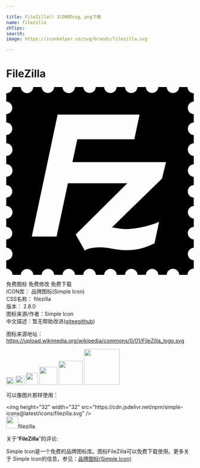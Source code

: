 ```yaml
---

title: FileZilla() ICON转svg、png下载
name: filezilla
zhTips: 
search: 
image: https://iconhelper.cn/svg/brands/filezilla.svg

---
```


# FileZilla  <small style="font-size: 60%;font-weight: 100"></small>

<div id="svg" class="svg-wrap">
<svg role="img" viewBox="0 0 24 24" xmlns="http://www.w3.org/2000/svg"><title>FileZilla icon</title><path d="M24.002,1.86V0.801c-0.212,0-0.419-0.087-0.568-0.236c-0.148-0.148-0.234-0.356-0.234-0.567h-1.061 c-0.021,0.444-0.4,0.786-0.844,0.765c-0.413-0.021-0.743-0.352-0.764-0.765h-1.061c-0.027,0.444-0.408,0.782-0.853,0.755 c-0.405-0.025-0.729-0.35-0.755-0.755h-1.059c-0.023,0.444-0.4,0.786-0.845,0.765c-0.413-0.021-0.743-0.352-0.765-0.765h-1.06 c-0.022,0.444-0.399,0.786-0.844,0.765c-0.413-0.021-0.743-0.352-0.765-0.765h-1.059c-0.027,0.444-0.408,0.782-0.853,0.755 c-0.405-0.025-0.729-0.35-0.755-0.755h-1.06C8.786,0.442,8.414,0.789,7.971,0.772C7.549,0.758,7.21,0.419,7.195-0.002H6.135 c-0.021,0.444-0.4,0.786-0.844,0.765C4.878,0.741,4.547,0.411,4.527-0.002H3.467C3.451,0.442,3.078,0.789,2.635,0.772 c-0.422-0.014-0.76-0.353-0.775-0.774H0.8c0,0.211-0.086,0.419-0.235,0.567C0.416,0.714,0.209,0.801-0.003,0.801V1.86 c0.444,0.017,0.79,0.389,0.774,0.832C0.758,3.114,0.419,3.453-0.003,3.467v1.061c0.444,0.016,0.79,0.388,0.774,0.832 C0.758,5.782,0.419,6.12-0.003,6.135v1.059c0.444,0,0.804,0.361,0.804,0.805S0.441,8.803-0.003,8.803v1.059 c0.444,0,0.804,0.359,0.804,0.804s-0.359,0.804-0.804,0.804v1.06c0.444,0.016,0.79,0.389,0.774,0.832 c-0.014,0.422-0.353,0.76-0.774,0.775v1.061c0.444,0,0.804,0.359,0.804,0.803c0,0.445-0.359,0.805-0.804,0.805v1.061 c0.444,0.016,0.79,0.387,0.774,0.83c-0.014,0.422-0.353,0.762-0.774,0.775v1.061c0.444,0,0.804,0.359,0.804,0.805 c0,0.443-0.359,0.803-0.804,0.803v1.061c0.442,0.002,0.802,0.359,0.803,0.803h1.06c0.027-0.443,0.41-0.781,0.854-0.754 c0.406,0.025,0.729,0.348,0.754,0.754h1.061c0.021-0.443,0.4-0.785,0.844-0.764c0.413,0.021,0.743,0.352,0.764,0.764h1.059 c0.023-0.443,0.4-0.785,0.845-0.764c0.413,0.021,0.743,0.352,0.764,0.764h1.06c0.017-0.443,0.389-0.791,0.832-0.775 c0.422,0.016,0.761,0.354,0.775,0.775h1.061c0.021-0.443,0.4-0.785,0.844-0.764c0.413,0.021,0.743,0.352,0.764,0.764h1.059 c0.023-0.443,0.4-0.785,0.845-0.764c0.413,0.021,0.743,0.352,0.765,0.764h1.059c0.023-0.443,0.4-0.785,0.845-0.764 c0.413,0.021,0.743,0.352,0.765,0.764h1.06c0.016-0.443,0.388-0.791,0.831-0.775c0.422,0.016,0.761,0.354,0.775,0.775H23.2 c0-0.211,0.086-0.418,0.235-0.568c0.148-0.148,0.355-0.234,0.567-0.234v-1.061c-0.444-0.027-0.781-0.408-0.755-0.852 c0.025-0.406,0.35-0.73,0.755-0.754v-1.061c-0.444-0.023-0.786-0.4-0.764-0.844c0.021-0.414,0.351-0.744,0.764-0.764v-1.061 c-0.444-0.027-0.781-0.41-0.755-0.854c0.025-0.406,0.35-0.729,0.755-0.754v-1.061c-0.444-0.021-0.786-0.4-0.764-0.844 c0.021-0.412,0.351-0.742,0.764-0.764v-1.058c-0.444-0.027-0.781-0.41-0.755-0.854c0.025-0.406,0.35-0.729,0.755-0.754V8.803 c-0.444-0.021-0.786-0.4-0.764-0.844c0.021-0.413,0.351-0.743,0.764-0.764V6.135c-0.444-0.027-0.781-0.408-0.755-0.853 c0.025-0.405,0.35-0.729,0.755-0.754v-1.06c-0.444-0.022-0.786-0.4-0.765-0.844C23.258,2.211,23.588,1.881,24.002,1.86L24.002,1.86z M19.934,11.698l-6.404,6.226c0.58,0.09,1.14,0.225,1.742,0.225c1.465,0,3.148-0.445,4.287-0.916l-0.584,2.746 c-1.676,0.805-2.701,0.871-3.703,0.871c-1.095,0-2.144-0.357-3.215-0.357c-0.603,0-1.474,0.045-2.009,0.4L8.887,18.84l6.607-6.541 H7.891l-1.451,6.808H3.27l3.305-15.58h10.49l-0.67,3.146H9.096L8.471,9.598h11.977L19.934,11.698L19.934,11.698z"/></svg>
</div>
<detail full-name='filezilla'></detail>

<div class="detail-page">
<p>
<span><span class="badge-success badge">免费图标</span> <span class="badge-success badge">免费修改</span>  <span class="badge-success badge">免费下载</span> </span>
<br/>
<span>
ICON库：
<span class="badge-secondary badge">品牌图标(Simple Icon)</span> 
</span>
<br/>
<span>
CSS名称：
<span class="badge-secondary badge">filezilla</span> 
</span>

<br/>
<span>
版本：
<span class="badge-secondary badge">2.8.0</span> 
</span>
<br/>
<span>图标来源/作者：<span class="badge-light badge">Simple Icon</span></span> 
<br/>
<span class="zh-detail">中文描述：暂无<span class="help-link"><span>帮助改进</span>(<a href="https://gitee.com/liuwave/icon-helper/edit/master/json/brands/filezilla.json" target="_blank" rel="noopener noreferrer">gitee</a><a href="https://github.com/liuwave/icon-helper/edit/master/json/brands/filezilla.json" target="_blank" rel="noopener noreferrer">github</a></span>)</span><br/>
</p>
</div><div class="description description alert alert-light"><p>图标来源地址：<a href="https://upload.wikimedia.org/wikipedia/commons/0/01/FileZilla_logo.svg" target="_blank" rel="noopener noreferrer">https://upload.wikimedia.org/wikipedia/commons/0/01/FileZilla_logo.svg</a></p></div>
<div class="alert alert-dark">
<img height="21" width="21" src="https://cdn.jsdelivr.net/npm/simple-icons@latest/icons/filezilla.svg" />
<img height="24" width="24" src="https://cdn.jsdelivr.net/npm/simple-icons@latest/icons/filezilla.svg" />
<img height="32" width="32" src="https://cdn.jsdelivr.net/npm/simple-icons@latest/icons/filezilla.svg" />
<img height="48" width="48" src="https://cdn.jsdelivr.net/npm/simple-icons@latest/icons/filezilla.svg" />
<img height="64" width="64" src="https://cdn.jsdelivr.net/npm/simple-icons@latest/icons/filezilla.svg" />
<img height="96" width="96" src="https://cdn.jsdelivr.net/npm/simple-icons@latest/icons/filezilla.svg" />

</div>
<div>
  <p>可以像图片那样使用：    
  </p>
  <div class="alert alert-primary" style="font-size: 14px">
    &lt;img height="32" width="32" src="https://cdn.jsdelivr.net/npm/simple-icons@latest/icons/filezilla.svg" /&gt;
    <copy-btn content='<img height="32" width="32" src="https://cdn.jsdelivr.net/npm/simple-icons@latest/icons/filezilla.svg" />'></copy-btn>
  </div>
  <div class="alert alert-secondary">
    <img height="32" width="32" src="https://cdn.jsdelivr.net/npm/simple-icons@latest/icons/filezilla.svg" />filezilla
    <copy-btn content="filezilla" btn-title="复制图标名称"></copy-btn>
  </div>
</div>
<div class="icon-detail__container">
<p>关于“<b>FileZilla</b>”的评论:</p>
</div>
<Vssue title="关于“FileZilla”的评论" />
<div><p>Simple Icon是一个免费的品牌图标库。图标FileZilla可以免费下载使用。更多关于  Simple Icon的信息，参见：<a target="_blank" href="https://iconhelper.cn/brands.html">品牌图标(Simple Icon)</a>
</p></div>

